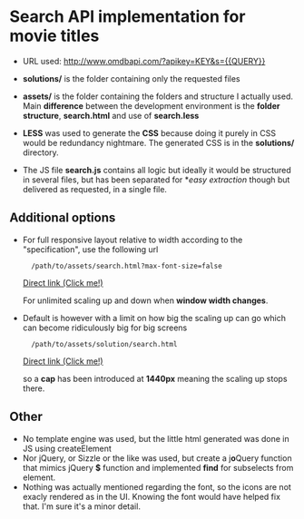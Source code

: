 # Search API implementation for movie titles

* URL used: http://www.omdbapi.com/?apikey=KEY&s={{QUERY}}

* **solutions/** is the folder containing only the requested files

* **assets/** is the folder containing the folders and structure I actually used. Main **difference** between the development environment is the **folder structure**, **search.html** and use of **search.less**

* **LESS** was used to generate the **CSS** because doing it purely in CSS would be redundancy nightmare. The generated CSS is in the **solutions/** directory.

* The JS file **search.js** contains all logic but ideally it would be structured in several files, but has been separated for **easy extraction* though but delivered as requested, in a single file.

## Additional options
* For full responsive layout relative to width according to the "specification", use the following url

        /path/to/assets/search.html?max-font-size=false
        
    [ Direct link (Click me!) ](http://rawgit.com/joseph987/Arbetsprov/joseph-feature-branch/solution/search.html?max-font-size=false)

    For unlimited scaling up and down when **window width changes**. 

* Default is however with a limit on how big the scaling up can go which can become ridiculously big for big screens
        
        /path/to/assets/solution/search.html
        
   [ Direct link (Click me!) ](http://rawgit.com/joseph987/Arbetsprov/joseph-feature-branch/solution/search.html)
        
  so a **cap** has been introduced at **1440px** meaning the scaling up stops there. 
  
## Other  
* No template engine was used, but the little html generated was done in JS using createElement
* Nor jQuery, or Sizzle or the like was used, but create a j**o**Query function that mimics jQuery **$** function and implemented **find** for subselects from element.
* Nothing was actually mentioned regarding the font, so the icons are not exacly rendered as in the UI. Knowing the font would have helped fix that. I'm sure it's a minor detail.   